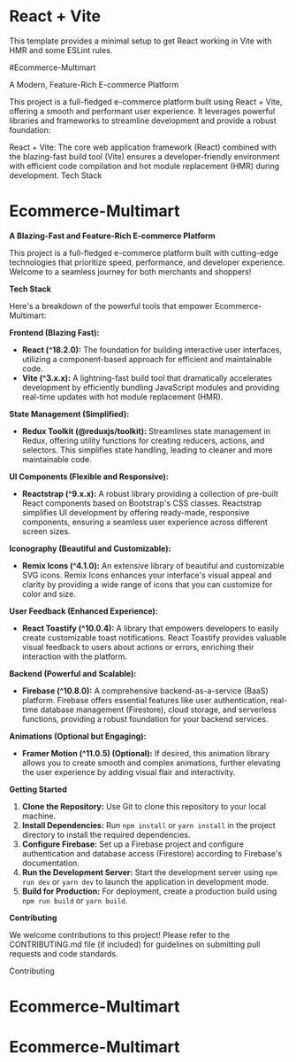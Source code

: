 # React + Vite

This template provides a minimal setup to get React working in Vite with HMR and some ESLint rules.

#Ecommerce-Multimart

A Modern, Feature-Rich E-commerce Platform

This project is a full-fledged e-commerce platform built using React + Vite, offering a smooth and performant user experience. It leverages powerful libraries and frameworks to streamline development and provide a robust foundation:

React + Vite: The core web application framework (React) combined with the blazing-fast build tool (Vite) ensures a developer-friendly environment with efficient code compilation and hot module replacement (HMR) during development.
Tech Stack

# Ecommerce-Multimart

**A Blazing-Fast and Feature-Rich E-commerce Platform**

This project is a full-fledged e-commerce platform built with cutting-edge technologies that prioritize speed, performance, and developer experience. Welcome to a seamless journey for both merchants and shoppers!

**Tech Stack**

Here's a breakdown of the powerful tools that empower Ecommerce-Multimart:

**Frontend (Blazing Fast):**

- **React (^18.2.0):** The foundation for building interactive user interfaces, utilizing a component-based approach for efficient and maintainable code.
- **Vite (^3.x.x):** A lightning-fast build tool that dramatically accelerates development by efficiently bundling JavaScript modules and providing real-time updates with hot module replacement (HMR).

**State Management (Simplified):**

- **Redux Toolkit (@reduxjs/toolkit):** Streamlines state management in Redux, offering utility functions for creating reducers, actions, and selectors. This simplifies state handling, leading to cleaner and more maintainable code.

**UI Components (Flexible and Responsive):**

- **Reactstrap (^9.x.x):** A robust library providing a collection of pre-built React components based on Bootstrap's CSS classes. Reactstrap simplifies UI development by offering ready-made, responsive components, ensuring a seamless user experience across different screen sizes.

**Iconography (Beautiful and Customizable):**

- **Remix Icons (^4.1.0):** An extensive library of beautiful and customizable SVG icons. Remix Icons enhances your interface's visual appeal and clarity by providing a wide range of icons that you can customize for color and size.

**User Feedback (Enhanced Experience):**

- **React Toastify (^10.0.4):** A library that empowers developers to easily create customizable toast notifications. React Toastify provides valuable visual feedback to users about actions or errors, enriching their interaction with the platform.

**Backend (Powerful and Scalable):**

- **Firebase (^10.8.0):** A comprehensive backend-as-a-service (BaaS) platform. Firebase offers essential features like user authentication, real-time database management (Firestore), cloud storage, and serverless functions, providing a robust foundation for your backend services.

**Animations (Optional but Engaging):**

- **Framer Motion (^11.0.5) (Optional):** If desired, this animation library allows you to create smooth and complex animations, further elevating the user experience by adding visual flair and interactivity.

**Getting Started**

1. **Clone the Repository:** Use Git to clone this repository to your local machine.
2. **Install Dependencies:** Run `npm install` or `yarn install` in the project directory to install the required dependencies.
3. **Configure Firebase:** Set up a Firebase project and configure authentication and database access (Firestore) according to Firebase's documentation.
4. **Run the Development Server:** Start the development server using `npm run dev` or `yarn dev` to launch the application in development mode.
5. **Build for Production:** For deployment, create a production build using `npm run build` or `yarn build`.

**Contributing**

We welcome contributions to this project! Please refer to the CONTRIBUTING.md file (if included) for guidelines on submitting pull requests and code standards.

Contributing
# Ecommerce-Multimart
# Ecommerce-Multimart
